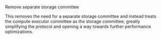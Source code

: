 Remove separate storage committee

This removes the need for a separate storage committee and instead treats the
compute executor committee as the storage committee, greatly simplifying the
protocol and opening a way towards further performance optimizations.
